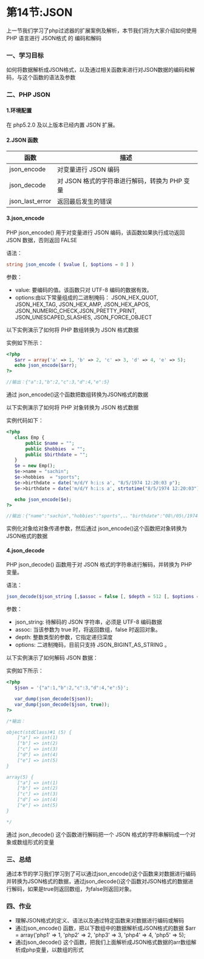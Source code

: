 # 第14节:JSON
上一节我们学习了php过滤器的扩展案例及解析，本节我们将为大家介绍如何使用 PHP 语言进行 JSON格式 的 编码和解码

### 一、学习目标
如何将数据解析成JSON格式，以及通过相关函数来进行对JSON数据的编码和解码，与这个函数的语法及参数

### 二、PHP JSON

#### 1.环境配置

在 php5.2.0 及以上版本已经内置 JSON 扩展。

#### 2.JSON 函数

|函数|描述|
|---|---|
|json_encode|对变量进行 JSON 编码|
|json_decode|对 JSON 格式的字符串进行解码，转换为 PHP 变量|
|json_last_error|返回最后发生的错误|

#### 3.json_encode

PHP json_encode() 用于对变量进行 JSON 编码，该函数如果执行成功返回 JSON 数据，否则返回 FALSE

语法：

``` php
string json_encode ( $value [, $options = 0 ] )
```

参数：
* value: 要编码的值。该函数只对 UTF-8 编码的数据有效。
* options:由以下常量组成的二进制掩码：
JSON_HEX_QUOT, JSON_HEX_TAG, JSON_HEX_AMP, JSON_HEX_APOS, JSON_NUMERIC_CHECK,JSON_PRETTY_PRINT, JSON_UNESCAPED_SLASHES, JSON_FORCE_OBJECT

以下实例演示了如何将 PHP 数组转换为 JSON 格式数据

实例如下所示：

``` php
<?php
   $arr = array('a' => 1, 'b' => 2, 'c' => 3, 'd' => 4, 'e' => 5);
   echo json_encode($arr);
?>

//输出：{"a":1,"b":2,"c":3,"d":4,"e":5}
```

通过 json_encode()这个函数把数组转换为JSON格式的数据

以下实例演示了如何将 PHP 对象转换为 JSON 格式数据

实例代码如下：

``` php
<?php
   class Emp {
       public $name = "";
       public $hobbies  = "";
       public $birthdate = "";
   }
   $e = new Emp();
   $e->name = "sachin";
   $e->hobbies  = "sports";
   $e->birthdate = date('m/d/Y h:i:s a', "8/5/1974 12:20:03 p");
   $e->birthdate = date('m/d/Y h:i:s a', strtotime("8/5/1974 12:20:03"));

   echo json_encode($e);
?>

//输出：{"name":"sachin","hobbies":"sports",、、"birthdate":"08\/05\/1974 04:20:03 pm"}
```

实例化对象给对象传递参数，然后通过 json_encode()这个函数把对象转换为JSON格式的数据

#### 4.json_decode

PHP json_decode() 函数用于对 JSON 格式的字符串进行解码，并转换为 PHP 变量。

语法：

``` php
json_decode($json_string [,$assoc = false [, $depth = 512 [, $options = 0 ]]])
```

参数：

* json_string: 待解码的 JSON 字符串，必须是 UTF-8 编码数据
* assoc: 当该参数为 true 时，将返回数组，false 时返回对象。
* depth: 整数类型的参数，它指定递归深度
* options: 二进制掩码，目前只支持 JSON_BIGINT_AS_STRING 。

以下实例演示了如何解码 JSON 数据：

实例如下所示：

``` php
<?php
   $json = '{"a":1,"b":2,"c":3,"d":4,"e":5}';

   var_dump(json_decode($json));
   var_dump(json_decode($json, true));
?>

/*输出：

object(stdClass)#1 (5) {
    ["a"] => int(1)
    ["b"] => int(2)
    ["c"] => int(3)
    ["d"] => int(4)
    ["e"] => int(5)
}

array(5) {
    ["a"] => int(1)
    ["b"] => int(2)
    ["c"] => int(3)
    ["d"] => int(4)
    ["e"] => int(5)
}

*/
```

通过 json_decode() 这个函数进行解码把一个 JSON 格式的字符串解码成一个对象或数组形式的变量

### 三、总结

通过本节的学习我们学习到了可以通过json_encode()这个函数来对数据进行编码并转换为JSON格式的数据，通过json_decode()这个函数对JSON格式的数据进行解码，如果是true则返回数组，为false则返回对象。

### 四、作业

* 理解JSON格式的定义、语法以及通过特定函数来对数据进行编码或解码
* 通过json_encode() 函数，把以下数组中的数据解析成JSON格式的数据
$arr = array('php1' => 1, 'php2' => 2, 'php3' => 3, 'php4' => 4, 'php5' => 5);
* 通过json_decode() 这个函数，把我们上面解析成JSON格式数据的arr数组解析成php变量，以数组的形式